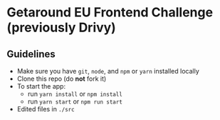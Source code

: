 # Getaround EU Frontend Challenge (previously Drivy)

## Guidelines

- Make sure you have `git`, `node`, and `npm` or `yarn` installed locally
- Clone this repo (do **not** fork it)
- To start the app:
  - run `yarn install` or `npm install`
  - run `yarn start` or `npm run start`
- Edited files in `./src`
